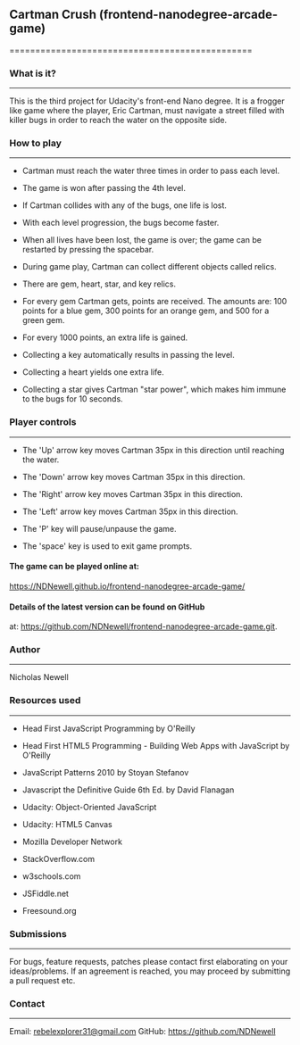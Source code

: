 ##  Cartman Crush (frontend-nanodegree-arcade-game)
===============================================


###  What is it?
  -----------

  This is the third project for Udacity's front-end Nano degree. It is a frogger
  like game where the player, Eric Cartman, must navigate a street filled with
  killer bugs in order to reach the water on the opposite side.


###  How to play
  -----------

  * Cartman must reach the water three times in order to pass each level.

  * The game is won after passing the 4th level.

  * If Cartman collides with any of the bugs, one life is lost.

  * With each level progression, the bugs become faster.

  * When all lives have been lost, the game is over; the game can be restarted
    by pressing the spacebar.

  * During game play, Cartman can collect different objects called relics.

  * There are gem, heart, star, and key relics.

  * For every gem Cartman gets, points are received. The amounts are: 100 points
    for a blue gem, 300 points for an orange gem, and 500 for a green gem.

  * For every 1000 points, an extra life is gained.

  * Collecting a key automatically results in passing the level.

  * Collecting a heart yields one extra life.

  * Collecting a star gives Cartman "star power", which makes him immune to
    the bugs for 10 seconds.


###  Player controls
  ---------------

  * The 'Up' arrow key moves Cartman 35px in this direction until reaching the
    water.

  * The 'Down' arrow key moves Cartman 35px in this direction.

  * The 'Right' arrow key moves Cartman 35px in this direction.

  * The 'Left' arrow key moves Cartman 35px in this direction.

  * The 'P' key will pause/unpause the game.

  * The 'space' key is used to exit game prompts.

  #### The game can be played online at:
  https://NDNewell.github.io/frontend-nanodegree-arcade-game/

  #### Details of the latest version can be found on GitHub
  at: https://github.com/NDNewell/frontend-nanodegree-arcade-game.git.



###  Author
  ------

  Nicholas Newell


###  Resources used
  --------------

  * Head First JavaScript Programming by O'Reilly

  * Head First HTML5 Programming - Building Web Apps with JavaScript by O'Reilly

  * JavaScript Patterns 2010 by Stoyan Stefanov

  * Javascript the Definitive Guide 6th Ed. by David Flanagan

  * Udacity: Object-Oriented JavaScript

  * Udacity: HTML5 Canvas

  * Mozilla Developer Network

  * StackOverflow.com

  * w3schools.com

  * JSFiddle.net

  * Freesound.org


###  Submissions
  -----------

  For bugs, feature requests, patches please contact first elaborating on
  your ideas/problems. If an agreement is reached, you may proceed by submitting
  a pull request etc.


###  Contact
  -------

  Email: rebelexplorer31@gmail.com
  GitHub: https://github.com/NDNewell